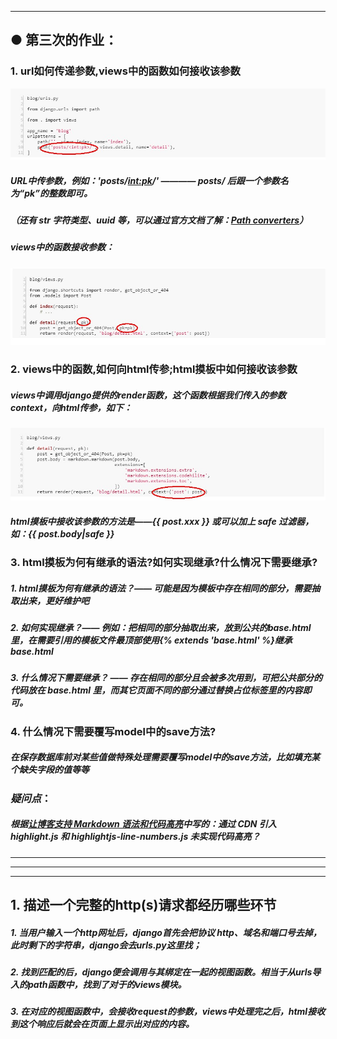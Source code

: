 
---
## ● 第三次的作业：
### 1. url如何传递参数,views中的函数如何接收该参数
![url传参数的说明图](IMG/url.jpg)
##### URL中传参数，例如：'posts/<int:pk>/' ———— posts/ 后跟一个参数名为“pk”的整数即可。
##### （还有 str 字符类型、uuid 等，可以通过官方文档了解：[Path converters](https://docs.djangoproject.com/en/2.2/topics/http/urls/#path-converters)）
    
##### views中的函数接收参数：
![views.py接收参数的写法](IMG/views.jpg)
### 2. views中的函数,如何向html传参;html摸板中如何接收该参数
##### views中调用django提供的render函数，这个函数根据我们传入的参数context，向html传参，如下：
![Markdow文本转为HTML](IMG/给html传参数.jpg)
##### html摸板中接收该参数的方法是——{{ post.xxx }}  或可以加上 safe 过滤器，如：{{ post.body|safe }}
### 3. html摸板为何有继承的语法?如何实现继承?什么情况下需要继承?
##### 1. html摸板为何有继承的语法？—— 可能是因为模板中存在相同的部分，需要抽取出来，更好维护吧
##### 2. 如何实现继承？—— 例如：把相同的部分抽取出来，放到公共的base.html里，在需要引用的模板文件最顶部使用\{% extends 'base.html' %\}继承base.html
##### 3. 什么情况下需要继承？ —— 存在相同的部分且会被多次用到，可把公共部分的代码放在 base.html 里，而其它页面不同的部分通过替换占位标签里的内容即可。
### 4. 什么情况下需要覆写model中的save方法?
##### 在保存数据库前对某些值做特殊处理需要覆写model中的save方法，比如填充某个缺失字段的值等等
### *疑问点*：
#####  根据[让博客支持 Markdown 语法和代码高亮](https://www.zmrenwu.com/courses/hellodjango-blog-tutorial/materials/67/)中写的：通过 CDN 引入 highlight.js 和 highlightjs-line-numbers.js 未实现代码高亮？

---
***
___
## 1. 描述一个完整的http(s)请求都经历哪些环节
##### 1. 当用户输入一个http网址后，django首先会把协议 http、域名和端口号去掉，此时剩下的字符串，django会去urls.py这里找；
##### 2. 找到匹配的后，django便会调用与其绑定在一起的视图函数。相当于从urls导入的path函数中，找到了对于的views模块。
##### 3. 在对应的视图函数中，会接收request的参数，views中处理完之后，html接收到这个响应后就会在页面上显示出对应的内容。

